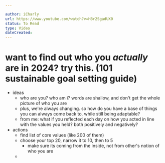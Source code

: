 ```yaml
---

author: iCharly
url: https://www.youtube.com/watch?v=H8r2SgadUX0
status: To Read
type: Video
dateCreated:
---
```

# want to find out who you *actually* are in 2024? try this. (101 sustainable goal setting guide)


- ideas
	- who are you? who am i? words are shallow, and don't get the whole picture of who you are
	- plus, we're always changing. so how do you have a base of things you can always come back to, while still being adaptable?
	- from me: what if you reflected each day on how you acted in line with the values you held? both positively and negatively?
- actions
	- find list of core values (like 200 of them)
	- choose your top 20, narrow it to 10, then to 5
		- make sure its coming from the inside, not from other's notion of who you are
	- 